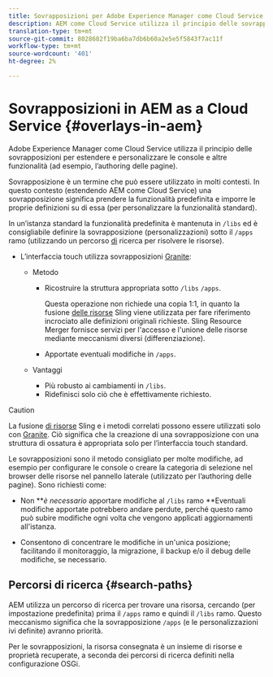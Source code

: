 ```yaml
---
title: Sovrapposizioni per Adobe Experience Manager come Cloud Service
description: AEM come Cloud Service utilizza il principio delle sovrapposizioni per estendere e personalizzare le console e altre funzionalità
translation-type: tm+mt
source-git-commit: 8028682f19ba6ba7db6b60a2e5e5f5843f7ac11f
workflow-type: tm+mt
source-wordcount: '401'
ht-degree: 2%

---
```



# Sovrapposizioni in AEM as a Cloud Service {#overlays-in-aem}

Adobe Experience Manager come Cloud Service utilizza il principio delle sovrapposizioni per estendere e personalizzare le console e altre funzionalità (ad esempio, l’authoring delle pagine).

<!--
Adobe Experience Manager as a Cloud Service uses the principle of overlays to allow you to extend and customize the [consoles](/help/sites-developing/customizing-consoles-touch.md) and other functionality (for example, [page authoring](/help/sites-developing/customizing-page-authoring-touch.md)).
-->

Sovrapposizione è un termine che può essere utilizzato in molti contesti. In questo contesto (estendendo AEM come Cloud Service) una sovrapposizione significa prendere la funzionalità predefinita e imporre le proprie definizioni su di essa (per personalizzare la funzionalità standard).

In un’istanza standard la funzionalità predefinita è mantenuta in `/libs` ed è consigliabile definire la sovrapposizione (personalizzazioni) sotto il `/apps` ramo (utilizzando un percorso [di](#search-paths) ricerca per risolvere le risorse).

* L’interfaccia touch utilizza sovrapposizioni [Granite](https://helpx.adobe.com/experience-manager/6-5/sites/developing/using/reference-materials/granite-ui/api/index.html):

   * Metodo

      * Ricostruire la struttura appropriata sotto `/libs` `/apps`.

         Questa operazione non richiede una copia 1:1, in quanto la fusione [delle risorse](/help/implementing/developing/introduction/sling-resource-merger.md) Sling viene utilizzata per fare riferimento incrociato alle definizioni originali richieste. Sling Resource Merger fornisce servizi per l&#39;accesso e l&#39;unione delle risorse mediante meccanismi diversi (differenziazione).

      * Apportate eventuali modifiche in `/apps`.
   * Vantaggi

      * Più robusto ai cambiamenti in `/libs`.
      * Ridefinisci solo ciò che è effettivamente richiesto.


<!-- Still links to reference material in 6.5 -->

>[!CAUTION]
>
>La fusione [di risorse](/help/implementing/developing/introduction/sling-resource-merger.md) Sling e i metodi correlati possono essere utilizzati solo con [Granite](https://helpx.adobe.com/experience-manager/6-5/sites/developing/using/reference-materials/granite-ui/api/index.html). Ciò significa che la creazione di una sovrapposizione con una struttura di ossatura è appropriata solo per l’interfaccia touch standard.

Le sovrapposizioni sono il metodo consigliato per molte modifiche, ad esempio per configurare le console o creare la categoria di selezione nel browser delle risorse nel pannello laterale (utilizzato per l’authoring delle pagine). Sono richiesti come:

<!--
Overlays are the recommended method for many changes, such as [configuring your consoles](/help/sites-developing/customizing-consoles-touch.md#create-a-custom-console) or [creating your selection category to the asset browser in the side panel](/help/sites-developing/customizing-page-authoring-touch.md#add-new-selection-category-to-asset-browser) (used when authoring pages). They are required as:
-->

* Non ***è necessario* apportare modifiche al `/libs` ramo **Eventuali modifiche apportate potrebbero andare perdute, perché questo ramo può subire modifiche ogni volta che vengono applicati aggiornamenti all&#39;istanza.

* Consentono di concentrare le modifiche in un&#39;unica posizione; facilitando il monitoraggio, la migrazione, il backup e/o il debug delle modifiche, se necessario.

## Percorsi di ricerca {#search-paths}

AEM utilizza un percorso di ricerca per trovare una risorsa, cercando (per impostazione predefinita) prima il `/apps` ramo e quindi il `/libs` ramo. Questo meccanismo significa che la sovrapposizione `/apps` (e le personalizzazioni ivi definite) avranno priorità.

Per le sovrapposizioni, la risorsa consegnata è un insieme di risorse e proprietà recuperate, a seconda dei percorsi di ricerca definiti nella configurazione OSGi.

<!--
## Example of Usage {#example-of-usage}

Some examples are covered when:

* [Customizing the Consoles](/help/sites-developing/customizing-consoles-touch.md)
* [Customizing Page Authoring](/help/sites-developing/customizing-page-authoring-touch.md)
-->